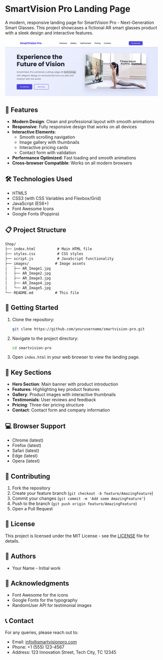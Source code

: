 # SmartVision Pro Landing Page

A modern, responsive landing page for SmartVision Pro - Next-Generation Smart Glasses. This project showcases a fictional AR smart glasses product with a sleek design and interactive features.

![SmartVision Pro](images/preview.png)

## 🚀 Features

- **Modern Design**: Clean and professional layout with smooth animations
- **Responsive**: Fully responsive design that works on all devices
- **Interactive Elements**: 
  - Smooth scrolling navigation
  - Image gallery with thumbnails
  - Interactive pricing cards
  - Contact form with validation
- **Performance Optimized**: Fast loading and smooth animations
- **Cross-browser Compatible**: Works on all modern browsers

## 🛠️ Technologies Used

- HTML5
- CSS3 (with CSS Variables and Flexbox/Grid)
- JavaScript (ES6+)
- Font Awesome Icons
- Google Fonts (Poppins)

## 📋 Project Structure

```
Shop/
├── index.html          # Main HTML file
├── styles.css          # CSS styles
├── script.js           # JavaScript functionality
├── images/            # Image assets
│   ├── AR_Image1.jpg
│   ├── AR_Image2.jpg
│   ├── AR_Image3.jpg
│   ├── AR_Image4.jpg
│   └── AR_Image5.jpg
└── README.md          # This file
```

## 🚀 Getting Started

1. Clone the repository:
   ```bash
   git clone https://github.com/yourusername/smartvision-pro.git
   ```

2. Navigate to the project directory:
   ```bash
   cd smartvision-pro
   ```

3. Open `index.html` in your web browser to view the landing page.

## 🎨 Key Sections

- **Hero Section**: Main banner with product introduction
- **Features**: Highlighting key product features
- **Gallery**: Product images with interactive thumbnails
- **Testimonials**: User reviews and feedback
- **Pricing**: Three-tier pricing structure
- **Contact**: Contact form and company information

## 💻 Browser Support

- Chrome (latest)
- Firefox (latest)
- Safari (latest)
- Edge (latest)
- Opera (latest)

## 🤝 Contributing

1. Fork the repository
2. Create your feature branch (`git checkout -b feature/AmazingFeature`)
3. Commit your changes (`git commit -m 'Add some AmazingFeature'`)
4. Push to the branch (`git push origin feature/AmazingFeature`)
5. Open a Pull Request

## 📝 License

This project is licensed under the MIT License - see the [LICENSE](LICENSE) file for details.

## 👥 Authors

- Your Name - Initial work

## 🙏 Acknowledgments

- Font Awesome for the icons
- Google Fonts for the typography
- RandomUser API for testimonial images

## 📞 Contact

For any queries, please reach out to:
- Email: info@smartvisionpro.com
- Phone: +1 (555) 123-4567
- Address: 123 Innovation Street, Tech City, TC 12345 
